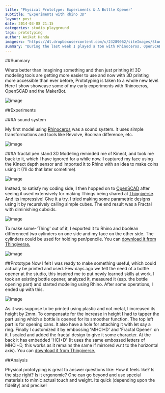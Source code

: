 ```yaml
---
title: "Physical Prototype: Experiments & A Bottle Opener"
subtitle: "Experiments with Rhino 3D"
layout: post
date: 2014-03-08 21:15
categories: studio playground
tags: prototyping
author: Aniket Handa
imagesrc: "https://dl.dropboxusercontent.com/u/23289062/siteImages/Studio/Q2/W7/2.jpg"
summary: "During the last week I played a ton with Rhinoceros, OpenSCAD and the MakerBot.. " 
---
```


##Summary

Whats better than imagining something and then just printing it! 3D modeling tools are getting more easier to use and now with 3D printing more accessible than ever before, Prototyping is taken to a whole new level. Here I show showcase some of my early experiments with Rhinoceros, OpenSCAD and the MakerBot.

![image](https://dl.dropboxusercontent.com/u/23289062/siteImages/Studio/Q2/W7/1.jpg)

##Experiments

###A sound system

My first model using [Rhinoceros](http://www.rhino3d.com/) was a sound system. It uses simple transformations and tools like Revolve, Boolean difference, etc. 

![image](https://dl.dropboxusercontent.com/u/23289062/siteImages/Studio/Q2/W7/4.png)

###A fractal pen stand
3D Modeling reminded me of Kinect, and took me back to it, which I have ignored for a while now. I captured my face using the Kinect depth sensor and imported it to Rhino with an idea to make coins using it (I'll do that later sometime).

![image](https://dl.dropboxusercontent.com/u/23289062/siteImages/Studio/Q2/W7/5.png)

Instead, to satisfy my coding side, I then hopped on to [OpenSCAD](http://www.openscad.org/) after seeing it used extensively for making Things being shared at [Thingiverse](http://www.thingiverse.com/). And its impressive! Give it a try. I tried making some parametric designs using it by recursively calling simple cubes. The end result was a Fractal with diminishing cuboids.

![image](https://dl.dropboxusercontent.com/u/23289062/siteImages/Studio/Q2/W7/6.png)

To make some-'Thing' out of it, I exported it to Rhino and boolean differenced two cylinders on one side and my face on the other side. The cylinders could be used for holding pen/pencile. You can [download it from Thingiverse.](http://www.thingiverse.com/thing:267176)

![image](https://dl.dropboxusercontent.com/u/23289062/siteImages/Studio/Q2/W7/2.jpg)

##Prototype
Now I felt I was ready to make something useful, which could actually be printed and used. Few days ago we felt the need of a bottle opener at the studio, this inspired me to put newly learned skills at work. I took an existing bottle opener, analyzed it, measured it (esp. the bottle opening part) and started modeling using Rhino. After some operations, I ended up with this.

![image](https://dl.dropboxusercontent.com/u/23289062/siteImages/Studio/Q2/W7/3.jpg)

As it was suppose to be printed using plastic and not metal, I increased its height by 2mm. To compensate for the increase in height I had to tapper the part using which a bottle is opened for its smoother function. The top left part is for opening cans. It also have a hole for attaching it with let say a ring. Finally I customized it by embossing 'MHCI+D' and 'Fractal Opener' on it. I scaled and added the fractal design to give it some character. At the back it has embedded 'HCI+D' (It uses the same embossed letters of MHCI+D, this works as it remains the same if mirrored w.r.t to the horizontal axis). You can [download it from Thingiverse.](http://www.thingiverse.com/thing:267179)

##Analysis

Physical prototyping is great to answer questions like: How it feels like? Is the size right? Is it ergonomic? One can go beyond and use special materials to mimic actual touch and weight. Its quick (depending upon the fidelity) and precise!
